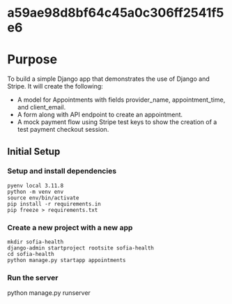# a59ae98d8bf64c45a0c306ff2541f5e6
# Purpose
To build a simple Django app that demonstrates the use of Django and Stripe.
It will create the following:
 - A model for Appointments with fields provider_name, appointment_time, and client_email.
 - A form along with API endpoint to create an appointment.
 - A mock payment flow using Stripe test keys to show the creation of a test payment checkout session.

##  Initial Setup
### Setup and install dependencies
```
pyenv local 3.11.8
python -m venv env
source env/bin/activate
pip install -r requirements.in
pip freeze > requirements.txt
```

### Create a new project with a new app
```
mkdir sofia-health
django-admin startproject rootsite sofia-health
cd sofia-health
python manage.py startapp appointments
```

### Run the server
python manage.py runserver

